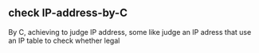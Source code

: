 ## check IP-address-by-C
By C, achieving to judge IP address, some like judge an IP adress that use an IP table to check whether legal
